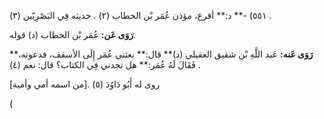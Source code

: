 ٥٥١) -** د:** أقرع، مؤذن عُمَر بْن الخطاب (٢) . حديثه فِي البَصْرِيّين (٣) .

**رَوَى عَن:** عُمَر بْن الخطاب (د) قوله.

**رَوَى عَنه:** عَبد اللَّهِ بْن شقيق العقيلي (د)** قال:** بعثني عُمَر إِلَى الأسقف، فدعوته،** فَقَالَ لَهُ عُمَر:** هل تجدني فِي الكتاب؟ قال: نعم (٤) .

روى له أَبُو دَاوُدَ (٥) .[من اسمه أمي وأمية]

(